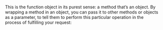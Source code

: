 This is the function object in its purest sense: a method that’s an object. By wrapping a method in an object,
you can pass it to other methods or objects as a parameter, to tell them to perform this particular operation
in the process of fulfilling your request:
